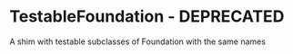 # TestableFoundation - DEPRECATED

A shim with testable subclasses of Foundation with the same names
